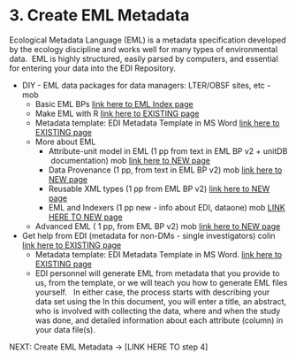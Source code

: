 # 3. Create EML Metadata


Ecological Metadata Language (EML) is a metadata specification developed by the ecology discipline and works well for many types of environmental data.  EML is highly structured, easily parsed by computers, and essential for entering your data into the EDI Repository.

- <a name="datamgrs">DIY</a> - EML data packages for data managers: LTER/OBSF sites, etc - mob
    - Basic EML BPs [link here to EML Index page]() 
    - Make EML with R [link here to EXISTING page]() 
    - Metadata template: EDI Metadata Template in MS Word [link here to EXISTING page]() 
    - More about EML
        - Attribute-unit model in EML (1 pp from text in EML BP v2 + unitDB  documentation) mob [link here to NEW page]() 
        - Data Provenance (1 pp, from text in EML BP v2) mob [link here to NEW page]() 
        - Reusable XML types (1 pp from EML BP v2) [link here to NEW page]() 
        - EML and Indexers (1 pp new - info about EDI, dataone) mob [LINK HERE TO NEW page]() 
    - Advanced EML ( 1 pp, from EML BP v2) mob  [link here to NEW page]() 
- <a name="non-datamgrs">Get help</a> from EDI (metadata for non-DMs - single investigators) colin [link here to EXISTING page]() 
    - Metadata template: EDI Metadata Template in MS Word. [link here to EXISTING page]()
    - EDI personnel will generate EML from metadata that you provide to us, from the template, or we will teach you how to generate EML files yourself.   In either case, the process starts with describing your data set using the In this document, you will enter a title, an abstract, who is involved with collecting the data, where and when the study was done, and detailed information about each attribute (column) in your data file(s).
     

NEXT: Create EML Metadata -> [LINK HERE TO step 4]
<!-- to be added:

-->
